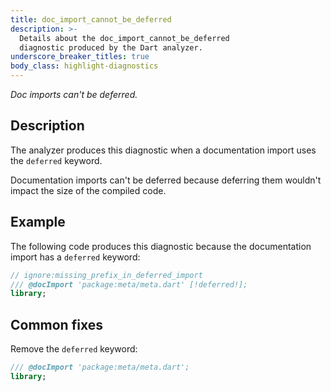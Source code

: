 ```yaml
---
title: doc_import_cannot_be_deferred
description: >-
  Details about the doc_import_cannot_be_deferred
  diagnostic produced by the Dart analyzer.
underscore_breaker_titles: true
body_class: highlight-diagnostics
---
```


_Doc imports can't be deferred._

## Description

The analyzer produces this diagnostic when a documentation import uses the
`deferred` keyword.

Documentation imports can't be deferred because deferring them wouldn't
impact the size of the compiled code.

## Example

The following code produces this diagnostic because the documentation
import has a `deferred` keyword:

```dart
// ignore:missing_prefix_in_deferred_import
/// @docImport 'package:meta/meta.dart' [!deferred!];
library;
```

## Common fixes

Remove the `deferred` keyword:

```dart
/// @docImport 'package:meta/meta.dart';
library;
```

